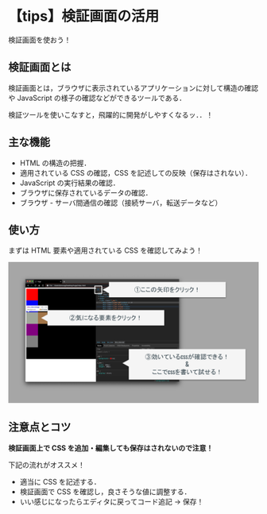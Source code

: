 # 【tips】検証画面の活用

検証画面を使おう！

## 検証画面とは

検証画面とは，ブラウザに表示されているアプリケーションに対して構造の確認や JavaScript の様子の確認などができるツールである．

検証ツールを使いこなすと，飛躍的に開発がしやすくなるッ．．！

## 主な機能

- HTML の構造の把握．
- 適用されている CSS の確認，CSS を記述しての反映（保存はされない）．
- JavaScript の実行結果の確認．
- ブラウザに保存されているデータの確認．
- ブラウザ - サーバ間通信の確認（接続サーバ，転送データなど）

## 使い方

まずは HTML 要素や適用されている CSS を確認してみよう！

![検証画面解説](./img/html_css_inspect.svg)

## 注意点とコツ

**検証画面上で CSS を追加・編集しても保存はされないので注意！**

下記の流れがオススメ！

- 適当に CSS を記述する．
- 検証画面で CSS を確認し，良さそうな値に調整する．
- いい感じになったらエディタに戻ってコード追記 → 保存！
